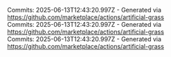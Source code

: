 Commits: 2025-06-13T12:43:20.997Z - Generated via https://github.com/marketplace/actions/artificial-grass
<br>
Commits: 2025-06-13T12:43:20.997Z - Generated via https://github.com/marketplace/actions/artificial-grass
<br>
Commits: 2025-06-13T12:43:20.997Z - Generated via https://github.com/marketplace/actions/artificial-grass
<br>
